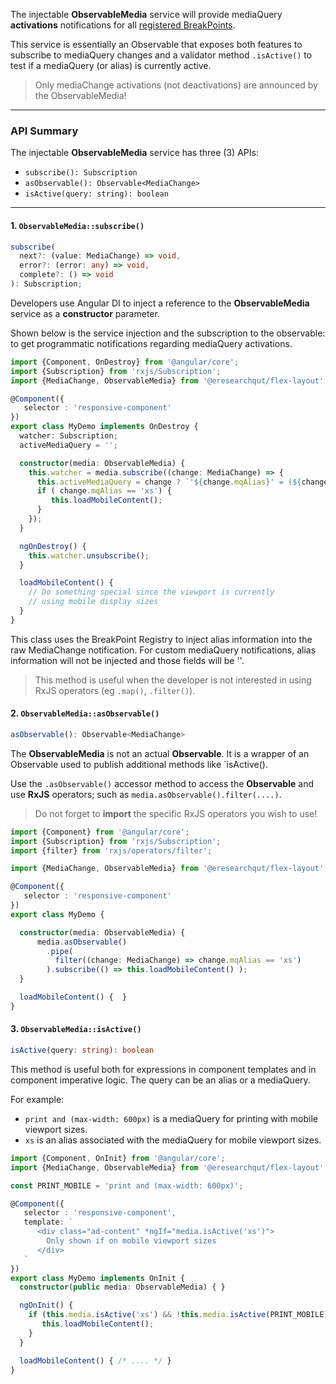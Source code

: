 The injectable **ObservableMedia** service will provide mediaQuery **activations** notifications for all 
[registered BreakPoints](https://github.com/angular/flex-layout/wiki/Custom-Breakpoints). 

This service is essentially an Observable that exposes both features to subscribe to mediaQuery
changes and a validator method `.isActive()` to test if a mediaQuery (or alias) is
currently active.

> Only mediaChange activations (not deactivations) are announced by the ObservableMedia!

----

### API Summary 

The injectable **ObservableMedia** service has three (3) APIs:

* `subscribe(): Subscription`
* `asObservable(): Observable<MediaChange>`
* `isActive(query: string): boolean`


----

#### 1. **`ObservableMedia::subscribe()`**

```typescript
subscribe(
  next?: (value: MediaChange) => void,
  error?: (error: any) => void,
  complete?: () => void
): Subscription;
```

Developers use Angular DI to inject a reference to the **ObservableMedia** service as a **constructor** parameter. 

Shown below is the service injection and the subscription to the observable: to get programmatic notifications 
regarding mediaQuery activations. 

```typescript
import {Component, OnDestroy} from '@angular/core';
import {Subscription} from 'rxjs/Subscription';
import {MediaChange, ObservableMedia} from '@eresearchqut/flex-layout';

@Component({
   selector : 'responsive-component'
})
export class MyDemo implements OnDestroy {
  watcher: Subscription;
  activeMediaQuery = '';

  constructor(media: ObservableMedia) {
    this.watcher = media.subscribe((change: MediaChange) => {
      this.activeMediaQuery = change ? `'${change.mqAlias}' = (${change.mediaQuery})` : '';
      if ( change.mqAlias == 'xs') {
         this.loadMobileContent();
      }
    });
  }

  ngOnDestroy() {
    this.watcher.unsubscribe();
  }

  loadMobileContent() { 
    // Do something special since the viewport is currently
    // using mobile display sizes
  }
}
```

This class uses the BreakPoint Registry to inject alias information into the raw MediaChange
notification. For custom mediaQuery notifications, alias information will not be injected and
those fields will be ''.

> This method is useful when the developer is not interested in using RxJS operators (eg `.map()`, `.filter()`).

#### 2. **`ObservableMedia::asObservable()`**


```typescript
asObservable(): Observable<MediaChange>
```

The **ObservableMedia** is not an actual **Observable**. It is a wrapper of an Observable used to publish additional 
methods like `isActive(<alias>). 

Use the `.asObservable()` accessor method to access the **Observable** and use **RxJS** operators; such as 
`media.asObservable().filter(....)`.

> Do not forget to **import** the specific RxJS operators you wish to use!


```typescript
import {Component} from '@angular/core';
import {Subscription} from 'rxjs/Subscription';
import {filter} from 'rxjs/operators/filter';

import {MediaChange, ObservableMedia} from '@eresearchqut/flex-layout';

@Component({
   selector : 'responsive-component'
})
export class MyDemo {

  constructor(media: ObservableMedia) {
      media.asObservable()
        .pipe(
          filter((change: MediaChange) => change.mqAlias == 'xs')
        ).subscribe(() => this.loadMobileContent() );
  }

  loadMobileContent() {  }
}
```

#### 3. **`ObservableMedia::isActive()`**

```typescript
isActive(query: string): boolean
```

This method is useful both for expressions in component templates and in component imperative logic. The query can be 
an alias or a mediaQuery. 

For example:

* `print and (max-width: 600px)` is a mediaQuery for printing with mobile viewport sizes.
* `xs` is an alias associated with the mediaQuery for mobile viewport sizes.


```typescript
import {Component, OnInit} from '@angular/core';
import {MediaChange, ObservableMedia} from '@eresearchqut/flex-layout';

const PRINT_MOBILE = 'print and (max-width: 600px)';

@Component({
   selector : 'responsive-component',
   template: `
      <div class="ad-content" *ngIf="media.isActive('xs')">
        Only shown if on mobile viewport sizes
      </div>
   `
})
export class MyDemo implements OnInit {
  constructor(public media: ObservableMedia) { }

  ngOnInit() {
    if (this.media.isActive('xs') && !this.media.isActive(PRINT_MOBILE)) {
       this.loadMobileContent();
    }
  }

  loadMobileContent() { /* .... */ }
}
```